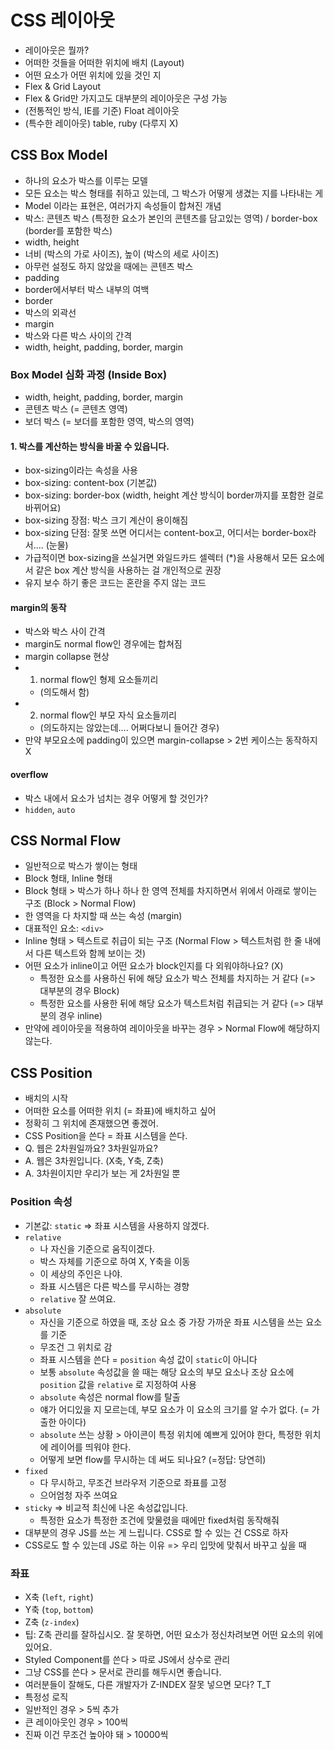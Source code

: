 # CSS 레이아웃
- 레이아웃은 뭘까?
- 어떠한 것들을 어떠한 위치에 배치 (Layout)
- 어떤 요소가 어떤 위치에 있을 것인 지
- Flex & Grid Layout
- Flex & Grid만 가지고도 대부분의 레이아웃은 구성 가능
- (전통적인 방식, IE를 기준) Float 레이아웃
- (특수한 레이아웃) table, ruby (다루지 X)

## CSS Box Model
- 하나의 요소가 박스를 이루는 모델
- 모든 요소는 박스 형태를 취하고 있는데, 그 박스가 어떻게 생겼는 지를 나타내는 게
- Model 이라는 표현은, 여러가지 속성들이 합쳐진 개념
- 박스: 콘텐츠 박스 (특정한 요소가 본인의 콘텐츠를 담고있는 영역) / border-box (border를 포함한 박스)
- width, height
- 너비 (박스의 가로 사이즈), 높이 (박스의 세로 사이즈)
- 아무런 설정도 하지 않았을 때에는 콘텐츠 박스
- padding
- border에서부터 박스 내부의 여백
- border
- 박스의 외곽선
- margin
- 박스와 다른 박스 사이의 간격
- width, height, padding, border, margin

### Box Model 심화 과정 (Inside Box)
- width, height, padding, border, margin
- 콘텐츠 박스 (= 콘텐츠 영역)
- 보더 박스 (= 보더를 포함한 영역, 박스의 영역)

#### 1. 박스를 계산하는 방식을 바꿀 수 있읍니다.
- box-sizing이라는 속성을 사용
- box-sizing: content-box (기본값)
- box-sizing: border-box (width, height 계산 방식이 border까지를 포함한 걸로 바뀌어요)
- box-sizing 장점: 박스 크기 계산이 용이해짐
- box-sizing 단점: 잘못 쓰면 어디서는 content-box고, 어디서는 border-box라서.... (눈물)
- 가급적이면 box-sizing을 쓰실거면 와일드카드 셀렉터 (*)을 사용해서 모든 요소에서 같은 box 계산 방식을 사용하는 걸 개인적으로 권장
- 유지 보수 하기 좋은 코드는 혼란을 주지 않는 코드

#### margin의 동작
- 박스와 박스 사이 간격
- margin도 normal flow인 경우에는 합쳐짐
- margin collapse 현상
- 1. normal flow인 형제 요소들끼리 
  - (의도해서 함)
- 2. normal flow인 부모 자식 요소들끼리 
  - (의도하지는 않았는데.... 어쩌다보니 들어간 경우)
- 만약 부모요소에 padding이 있으면 margin-collapse > 2번 케이스는 동작하지 X

#### overflow
- 박스 내에서 요소가 넘치는 경우 어떻게 할 것인가?
- `hidden`, `auto`

## CSS Normal Flow
- 일반적으로 박스가 쌓이는 형태
- Block 형태, Inline 형태
- Block 형태 > 박스가 하나 하나 한 영역 전체를 차지하면서 위에서 아래로 쌓이는 구조 (Block > Normal Flow)
- 한 영역을 다 차지할 때 쓰는 속성 (margin)
- 대표적인 요소: `<div>`
- Inline 형태 > 텍스트로 취급이 되는 구조 (Normal Flow > 텍스트처럼 한 줄 내에서 다른 텍스트와 함께 보이는 것)
- 어떤 요소가 inline이고 어떤 요소가 block인지를 다 외워야하나요? (X)
  - 특정한 요소를 사용하신 뒤에 해당 요소가 박스 전체를 차지하는 거 같다 (=> 대부분의 경우 Block)
  - 특정한 요소를 사용한 뒤에 해당 요소가 텍스트처럼 취급되는 거 같다 (=> 대부분의 경우 inline)
- 만약에 레이아웃을 적용하여 레이아웃을 바꾸는 경우 > Normal Flow에 해당하지 않는다.

## CSS Position
- 배치의 시작
- 어떠한 요소를 어떠한 위치 (= 좌표)에 배치하고 싶어
- 정확히 그 위치에 존재했으면 좋겠어.
- CSS Position을 쓴다 = 좌표 시스템을 쓴다.
- Q. 웹은 2차원일까요? 3차원일까요?
- A. 웹은 3차원입니다. (X축, Y축, Z축)
- A. 3차원이지만 우리가 보는 게 2차원일 뿐

### Position 속성
- 기본값: `static` => 좌표 시스템을 사용하지 않겠다.
- `relative`
  - 나 자신을 기준으로 움직이겠다.
  - 박스 자체를 기준으로 하여 X, Y축을 이동
  - 이 세상의 주인은 나야.
  - 좌표 시스템은 다른 박스를 무시하는 경향
  - `relative` 잘 쓰여요.
- `absolute`
  - 자신을 기준으로 하였을 때, 조상 요소 중 가장 가까운 좌표 시스템을 쓰는 요소를 기준
  - 무조건 그 위치로 감
  - 좌표 시스템을 쓴다 = `position` 속성 값이 `static`이 아니다
  - 보통 `absolute` 속성값을 쓸 때는 해당 요소의 부모 요소나 조상 요소에 `position` 값을 `relative` 로 지정하여 사용
  - `absolute` 속성은 normal flow를 탈출
  - 얘가 어디있을 지 모르는데, 부모 요소가 이 요소의 크기를 알 수가 없다. (= 가출한 아이다)
  - `absolute` 쓰는 상황 > 아이콘이 특정 위치에 예쁘게 있어야 한다, 특정한 위치에 레이어를 띄워야 한다.
  - 어떻게 보면 flow를 무시하는 데 써도 되나요? (=정답: 당연히)
- `fixed`
  - 다 무시하고, 무조건 브라우저 기준으로 좌표를 고정
  - 으어엄청 자주 쓰여요
- `sticky` => 비교적 최신에 나온 속성값입니다.
  - 특정한 요소가 특정한 조건에 맞물렸을 때에만 fixed처럼 동작해줘
- 대부분의 경우 JS를 쓰는 게 느립니다. CSS로 할 수 있는 건 CSS로 하자
- CSS로도 할 수 있는데 JS로 하는 이유 => 우리 입맛에 맞춰서 바꾸고 싶을 때

### 좌표
- X축 (`left`, `right`)
- Y축 (`top`, `bottom`)
- Z축 (`z-index`)
- 팁: Z축 관리를 잘하십시오. 잘 못하면, 어떤 요소가 정신차려보면 어떤 요소의 위에 있어요.
- Styled Component를 쓴다 > 따로 JS에서 상수로 관리
- 그냥 CSS를 쓴다 > 문서로 관리를 해두시면 좋습니다.
- 여러분들이 잘해도, 다른 개발자가 Z-INDEX 잘못 넣으면 모다? T_T
- 특정성 로직
- 일반적인 경우 > 5씩 추가
- 큰 레이아웃인 경우 > 100씩
- 진짜 이건 무조건 높아야 돼 > 10000씩

